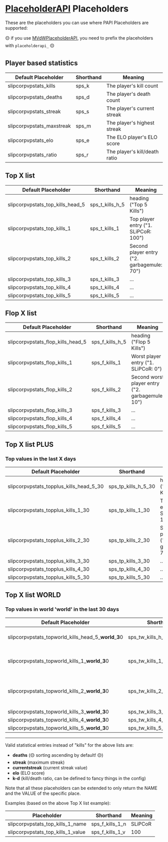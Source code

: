 # [PlaceholderAPI](https://www.spigotmc.org/resources/placeholderapi.6245/) Placeholders

These are the placeholders you can use where PAPI Placeholders are supported:

🟡 if you use [MVdWPlaceholderAPI](https://www.spigotmc.org/resources/mvdwplaceholderapi.11182/), you need to prefix the placeholders with `placeholderapi_` 🟡

## Player based statistics

Default Placeholder |  Shorthand | Meaning
------------- | ------------- | -------------
slipcorpvpstats_kills | sps_k | The player's kill count
slipcorpvpstats_deaths | sps_d | The player's death count
slipcorpvpstats_streak | sps_s | The player's current streak
slipcorpvpstats_maxstreak | sps_m | The player's highest streak
slipcorpvpstats_elo | sps_e | The ELO player's ELO score 
slipcorpvpstats_ratio | sps_r | The player's kill/death ratio

## Top X list

Default Placeholder |  Shorthand | Meaning
------------- | ------------- | -------------
slipcorpvpstats_top_kills_head_5 | sps_t_kills_h_5 | heading ("Top 5 Kills")
slipcorpvpstats_top_kills_1 | sps_t_kills_1 | Top player entry ("1. SLiPCoR: 100")
slipcorpvpstats_top_kills_2 | sps_t_kills_2 | Second player entry ("2. garbagemule: 70")
slipcorpvpstats_top_kills_3 | sps_t_kills_3 | ...
slipcorpvpstats_top_kills_4 | sps_t_kills_4 | ...
slipcorpvpstats_top_kills_5 | sps_t_kills_5 | ...

## Flop X list

Default Placeholder |  Shorthand | Meaning
------------- | ------------- | -------------
slipcorpvpstats_flop_kills_head_5 | sps_f_kills_h_5 | heading ("Flop 5 Kills")
slipcorpvpstats_flop_kills_1 | sps_f_kills_1 | Worst player entry ("1. SLiPCoR: 0")
slipcorpvpstats_flop_kills_2 | sps_f_kills_2 | Second worst player entry ("2. garbagemule: 10")
slipcorpvpstats_flop_kills_3 | sps_f_kills_3 | ...
slipcorpvpstats_flop_kills_4 | sps_f_kills_4 | ...
slipcorpvpstats_flop_kills_5 | sps_f_kills_5 | ...

## Top X list PLUS

### Top values in the last X days

Default Placeholder |  Shorthand | Meaning
------------- | ------------- | -------------
slipcorpvpstats_topplus_kills_head_5_30 | sps_tp_kills_h_5_30 | heading ("Top 5 Kills")
slipcorpvpstats_topplus_kills_1_30 | sps_tp_kills_1_30 | Top player entry ("1. SLiPCoR: 100")
slipcorpvpstats_topplus_kills_2_30 | sps_tp_kills_2_30 | Second player entry ("2. garbagemule: 70")
slipcorpvpstats_topplus_kills_3_30 | sps_tp_kills_3_30 | ...
slipcorpvpstats_topplus_kills_4_30 | sps_tp_kills_4_30 | ...
slipcorpvpstats_topplus_kills_5_30 | sps_tp_kills_5_30 | ...

## Top X list WORLD

### Top values in world 'world'  in the last 30 days 

Default Placeholder |  Shorthand | Meaning
------------- | ------------- | -------------
slipcorpvpstats_topworld_kills_head_5_**world**_**3**0 | sps_tw_kills_h_5_**world**_**30** | heading ("Top 5 Kills")
slipcorpvpstats_topworld_kills_1_**world**_**3**0 | sps_tw_kills_1_**world**_**30** | Top player entry ("1. SLiPCoR: 100")
slipcorpvpstats_topworld_kills_2_**world**_**3**0 | sps_tw_kills_2_**world**_**30** | Second player entry ("2. garbagemule: 70")
slipcorpvpstats_topworld_kills_3_**world**_**3**0 | sps_tw_kills_3_**world**_**30** | ...
slipcorpvpstats_topworld_kills_4_**world**_**3**0 | sps_tw_kills_4_**world**_**30** | ...
slipcorpvpstats_topworld_kills_5_**world**_**3**0 | sps_tw_kills_5_**world**_**30** | ...
---

Valid statistical entries instead of "kills" for the above lists are:
* **deaths** (🟡 sorting ascending by default! 🟡)
* **streak** (maximum streak)
* **currentstreak** (current streak value)
* **elo** (ELO score)
* **k-d** (kill/death ratio, can be defined to fancy things in the config)

Note that all these placeholders can be extended to only return the NAME and the VALUE of the specific place.

Examples (based on the above Top X list example):

Placeholder | Shorthand       | Meaning
------------- |-----------------| -------------
slipcorpvpstats_top_kills_1_name | sps_f_kills_1_n | SLiPCoR
slipcorpvpstats_top_kills_1_value | sps_f_kills_1_v | 100

